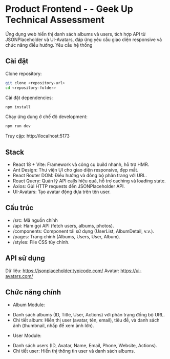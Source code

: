 # Product Frontend - - Geek Up Technical Assessment
Ứng dụng web hiển thị danh sách albums và users, tích hợp API từ JSONPlaceholder và UI-Avatars, đáp ứng yêu cầu giao diện responsive và chức năng điều hướng.
Yêu cầu hệ thống
## Cài đặt
Clone repository:
```bash
git clone <repository-url>
cd <repository-folder>
```
Cài đặt dependencies:
```bash
npm install
```
Chạy ứng dụng ở chế độ development:
```bash
npm run dev
```
Truy cập: http://localhost:5173

## Stack
- React 18 + Vite: Framework và công cụ build nhanh, hỗ trợ HMR.
- Ant Design: Thư viện UI cho giao diện responsive, đẹp mắt.
- React Router DOM: Điều hướng và đồng bộ phân trang với URL.
- React Query: Quản lý API calls hiệu quả, hỗ trợ caching và loading state.
- Axios: Gửi HTTP requests đến JSONPlaceholder API.
- UI-Avatars: Tạo avatar động dựa trên tên user.

## Cấu trúc
- /src: Mã nguồn chính
- /api: Hàm gọi API (fetch users, albums, photos).
- /components: Component tái sử dụng (UserList, AlbumDetail, v.v.).
- /pages: Trang chính (Albums, Users, User, Album).
- /styles: File CSS tùy chỉnh.

## API sử dụng

Dữ liệu: https://jsonplaceholder.typicode.com/ 
Avatar: https://ui-avatars.com/ 

## Chức năng chính

- Album Module:
+ Danh sách albums (ID, Title, User, Actions) với phân trang đồng bộ URL.
+ Chi tiết album: Hiển thị user (avatar, tên, email), tiêu đề, và danh sách ảnh (thumbnail, nhấp để xem ảnh lớn).


- User Module:
+ Danh sách users (ID, Avatar, Name, Email, Phone, Website, Actions).
+ Chi tiết user: Hiển thị thông tin user và danh sách albums.


